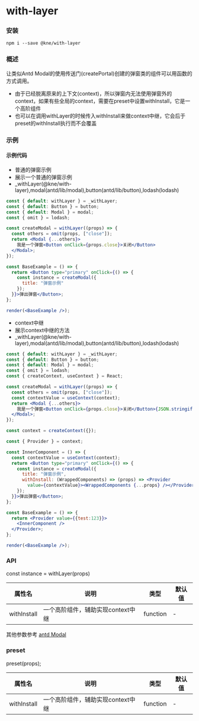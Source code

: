 
# with-layer


### 安装

```shell
npm i --save @kne/with-layer
```


### 概述

让类似Antd Modal的使用传送门(createPortal)创建的弹窗类的组件可以用函数的方式调用。

* 由于已经脱离原来的上下文(context)，所以弹窗内无法使用弹窗外的context，如果有些全局的context，需要在preset中设置withInstall，它是一个高阶组件
* 也可以在调用withLayer的时候传入withInstall来做context中继，它会后于preset的withInstall执行而不会覆盖


### 示例

#### 示例代码

- 普通的弹窗示例
- 展示一个普通的弹窗示例
- _withLayer(@kne/with-layer),modal(antd/lib/modal),button(antd/lib/button),lodash(lodash)

```jsx
const { default: withLayer } = _withLayer;
const { default: Button } = button;
const { default: Modal } = modal;
const { omit } = lodash;

const createModal = withLayer((props) => {
  const others = omit(props, ["close"]);
  return <Modal {...others}>
    我是一个弹窗<Button onClick={props.close}>关闭</Button>
  </Modal>;
});

const BaseExample = () => {
  return <Button type="primary" onClick={() => {
    const instance = createModal({
      title: "弹窗示例"
    });
  }}>弹出弹窗</Button>;
};

render(<BaseExample />);

```

- context中继
- 展示context中继的方法
- _withLayer(@kne/with-layer),modal(antd/lib/modal),button(antd/lib/button),lodash(lodash)

```jsx
const { default: withLayer } = _withLayer;
const { default: Button } = button;
const { default: Modal } = modal;
const { omit } = lodash;
const { createContext, useContext } = React;

const createModal = withLayer((props) => {
  const others = omit(props, ["close"]);
  const contextValue = useContext(context);
  return <Modal {...others}>
    我是一个弹窗<Button onClick={props.close}>关闭</Button>{JSON.stringify(contextValue)}
  </Modal>;
});

const context = createContext({});

const { Provider } = context;

const InnerComponent = () => {
  const contextValue = useContext(context);
  return <Button type="primary" onClick={() => {
    const instance = createModal({
      title: "弹窗示例",
      withInstall: (WrappedComponents) => (props) => <Provider
        value={contextValue}><WrappedComponents {...props} /></Provider>
    });
  }}>弹出弹窗</Button>;
};

const BaseExample = () => {
  return <Provider value={{test:123}}>
    <InnerComponent />
  </Provider>;
};

render(<BaseExample />);

```


### API

const instance = withLayer(props)

|属性名| 说明                   |类型|默认值|
|  ---  |----------------------| --- | --- |
|withInstall| 一个高阶组件，辅助实现context中继 |function|-|

其他参数参考 [antd Modal](https://ant.design/components/modal-cn/)

### preset

preset(props);

|属性名| 说明                   |类型|默认值|
|  ---  |----------------------| --- | --- |
|withInstall| 一个高阶组件，辅助实现context中继 |function|-|

